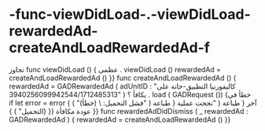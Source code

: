 # -func-viewDidLoad-.-viewDidLoad-rewardedAd-createAndLoadRewardedAd-f
تجاوز func viewDidLoad () {    عظمى . viewDidLoad ()   rewardedAd = createAndLoadRewardedAd () }}  func createAndLoadRewardedAd () {    rewardedAd = GADRewardedAd ( adUnitID : "كاليفورنيا التطبيق-حانة على 3940256099942544/1712485313" )      يكافأ ؟ . load ( GADRequest ()) {خطأ في         if let error = error {       طباعة ( "فشل التحميل: \ (خطأ)" )      } آخر {         طباعة ( "نجحت عملية التحميل" )      }}   }}   عودة مكافأة  }}  func rewardedAdDidDismiss ( _ rewardedAd : GADRewardedAd ) {     rewardedAd = createAndLoadRewardedAd () }}
